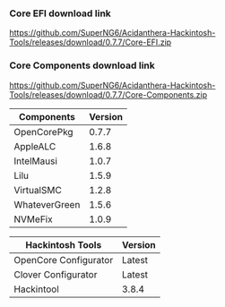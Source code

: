 
### Core EFI download link
https://github.com/SuperNG6/Acidanthera-Hackintosh-Tools/releases/download/0.7.7/Core-EFI.zip

### Core Components download link
https://github.com/SuperNG6/Acidanthera-Hackintosh-Tools/releases/download/0.7.7/Core-Components.zip

| Components    | Version               |
| ------------- | --------------------- |
| OpenCorePkg   | 0.7.7    | 
| AppleALC      | 1.6.8       |
| IntelMausi    | 1.0.7     |
| Lilu          | 1.5.9           |
| VirtualSMC    | 1.2.8     |
| WhateverGreen | 1.5.6  |
| NVMeFix       | 1.0.9        |

| Hackintosh Tools      | Version           |
| --------------------- | ----------------- |
| OpenCore Configurator | Latest            | 
| Clover Configurator   | Latest            |
| Hackintool            | 3.8.4 |

